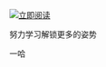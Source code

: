 [![立即阅读](https://cloud.githubusercontent.com/assets/1231359/13027636/6fdae1a6-d291-11e5-9126-68bd3d2ed778.png)](https://www.youtube.com)

努力学习解锁更多的姿势


一哈
